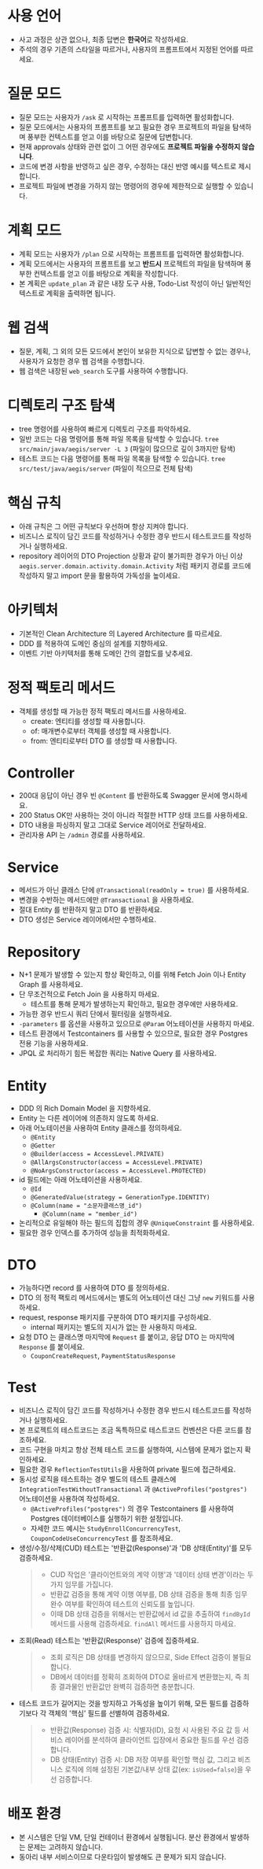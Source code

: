 # 사용 언어

- 사고 과정은 상관 없으나, 최종 답변은 **한국어**로 작성하세요.
- 주석의 경우 기존의 스타일을 따르거나, 사용자의 프롬프트에서 지정된 언어를 따르세요.

# 질문 모드

- 질문 모드는 사용자가 `/ask` 로 시작하는 프롬프트를 입력하면 활성화합니다.
- 질문 모드에서는 사용자의 프롬프트를 보고 필요한 경우 프로젝트의 파일을 탐색하며 풍부한 컨텍스트를 얻고 이를 바탕으로 질문에 답변합니다.
- 현재 approvals 상태와 관련 없이 그 어떤 경우에도 **프로젝트 파일을 수정하지 않습니다**.
- 코드에 변경 사항을 반영하고 싶은 경우, 수정하는 대신 반영 예시를 텍스트로 제시합니다.
- 프로젝트 파일에 변경을 가하지 않는 명령어의 경우에 제한적으로 실행할 수 있습니다.

# 계획 모드

- 계획 모드는 사용자가 `/plan` 으로 시작하는 프롬프트를 입력하면 활성화합니다.
- 계획 모드에서는 사용자의 프롬프트를 보고 **반드시** 프로젝트의 파일을 탐색하며 풍부한 컨텍스트를 얻고 이를 바탕으로 계획을 작성합니다.
- 본 계획은 `update_plan` 과 같은 내장 도구 사용, Todo-List 작성이 아닌 일반적인 텍스트로 계획을 출력하면 됩니다.

# 웹 검색

- 질문, 계획, 그 외의 모든 모드에서 본인이 보유한 지식으로 답변할 수 없는 경우나, 사용자가 요청한 경우 웹 검색을 수행합니다.
- 웹 검색은 내장된 `web_search` 도구를 사용하여 수행합니다.

# 디렉토리 구조 탐색

- tree 명령어를 사용하여 빠르게 디렉토리 구조를 파악하세요.
- 일반 코드는 다음 명령어를 통해 파일 목록을 탐색할 수 있습니다.
  `tree src/main/java/aegis/server -L 3` (파일이 많으므로 깊이 3까지만 탐색)
- 테스트 코드는 다음 명령어를 통해 파일 목록을 탐색할 수 있습니다.
  `tree src/test/java/aegis/server` (파일이 적으므로 전체 탐색)

# 핵심 규칙

- 아래 규칙은 그 어떤 규칙보다 우선하며 항상 지켜야 합니다.
- 비즈니스 로직이 담긴 코드를 작성하거나 수정한 경우 반드시 테스트코드를 작성하거나 실행하세요.
- repository 레이어의 DTO Projection 상황과 같이 불가피한 경우가 아닌 이상 `aegis.server.domain.activity.domain.Activity` 처럼 패키지 경로를 코드에 작성하지 말고 import 문을 활용하여 가독성을 높이세요.

# 아키텍처

- 기본적인 Clean Architecture 의 Layered Architecture 를 따르세요.
- DDD 를 적용하여 도메인 중심의 설계를 지향하세요.
- 이벤트 기반 아키텍처를 통해 도메인 간의 결합도를 낮추세요.

# 정적 팩토리 메서드

- 객체를 생성할 때 가능한 정적 팩토리 메서드를 사용하세요.
  - create: 엔티티를 생성할 때 사용합니다.
  - of: 매개변수로부터 객체를 생성할 때 사용합니다.
  - from: 엔티티로부터 DTO 를 생성할 때 사용합니다.

# Controller

- 200대 응답이 아닌 경우 빈 `@Content` 를 반환하도록 Swagger 문서에 명시하세요.
- 200 Status OK만 사용하는 것이 아니라 적절한 HTTP 상태 코드를 사용하세요.
- DTO 내용을 파싱하지 말고 그대로 Service 레이어로 전달하세요.
- 관리자용 API 는 `/admin` 경로를 사용하세요.

# Service

- 메서드가 아닌 클래스 단에 `@Transactional(readOnly = true)` 를 사용하세요.
- 변경을 수반하는 메서드에만 `@Transactional` 을 사용하세요.
- 절대 Entity 를 반환하지 말고 DTO 를 반환하세요.
- DTO 생성은 Service 레이어에서만 수행하세요.

# Repository

- N+1 문제가 발생할 수 있는지 항상 확인하고, 이를 위해 Fetch Join 이나 Entity Graph 를 사용하세요.
- 단 무조건적으로 Fetch Join 을 사용하지 마세요.
  - 테스트를 통해 문제가 발생하는지 확인하고, 필요한 경우에만 사용하세요.
- 가능한 경우 반드시 쿼리 단에서 필터링을 실행하세요.
- `-parameters` 를 옵션을 사용하고 있으므로 `@Param` 어노테이션을 사용하지 마세요.
- 테스트 환경에서 Testcontainers 를 사용할 수 있으므로, 필요한 경우 Postgres 전용 기능을 사용하세요.
- JPQL 로 처리하기 힘든 복잡한 쿼리는 Native Query 를 사용하세요.

# Entity

- DDD 의 Rich Domain Model 을 지향하세요.
- Entity 는 다른 레이어에 의존하지 않도록 하세요.
- 아래 어노테이션을 사용하여 Entity 클래스를 정의하세요.
  - `@Entity`
  - `@Getter`
  - `@Builder(access = AccessLevel.PRIVATE)`
  - `@AllArgsConstructor(access = AccessLevel.PRIVATE)`
  - `@NoArgsConstructor(access = AccessLevel.PROTECTED)`
- id 필드에는 아래 어노테이션을 사용하세요.
  - `@Id`
  - `@GeneratedValue(strategy = GenerationType.IDENTITY)`
  - `@Column(name = "소문자클래스명_id")`
    - `@Column(name = "member_id")`
- 논리적으로 유일해야 하는 필드의 집합의 경우 `@UniqueConstraint` 를 사용하세요.
- 필요한 경우 인덱스를 추가하여 성능을 최적화하세요.

# DTO

- 가능하다면 record 를 사용하여 DTO 를 정의하세요.
- DTO 의 정적 팩토리 메서드에서는 별도의 어노테이션 대신 그냥 `new` 키워드를 사용하세요.
- request, response 패키지를 구분하여 DTO 패키지를 구성하세요.
  - internal 패키지는 별도의 지시가 없는 한 사용하지 마세요.
- 요청 DTO 는 클래스명 마지막에 `Request` 를 붙이고, 응답 DTO 는 마지막에 `Response` 를 붙이세요.
  - `CouponCreateRequest`, `PaymentStatusResponse`

# Test

- 비즈니스 로직이 담긴 코드를 작성하거나 수정한 경우 반드시 테스트코드를 작성하거나 실행하세요.
- 본 프로젝트의 테스트코드는 조금 독특하므로 테스트코드 컨벤션은 다른 코드를 참조하세요.
- 코드 구현을 마치고 항상 전체 테스트 코드를 실행하여, 시스템에 문제가 없는지 확인하세요.
- 필요한 경우 `ReflectionTestUtils`을 사용하여 private 필드에 접근하세요.
- 동시성 로직을 테스트하는 경우 별도의 테스트 클래스에 `IntegrationTestWithoutTransactional` 과 `@ActiveProfiles("postgres")` 어노테이션을 사용하여 작성하세요.
  - `@ActiveProfiles("postgres")` 의 경우 Testcontainers 를 사용하여 Postgres 데이터베이스를 실행하기 위한 설정입니다.
  - 자세한 코드 예시는 `StudyEnrollConcurrencyTest`, `CouponCodeUseConcurrencyTest` 를 참조하세요.
- 생성/수정/삭제(CUD) 테스트는 '반환값(Response)'과 'DB 상태(Entity)'를 모두 검증하세요.
  > - CUD 작업은 '클라이언트와의 계약 이행'과 '데이터 상태 변경'이라는 두 가지 임무를 가집니다.
  > - 반환값 검증을 통해 계약 이행 여부를, DB 상태 검증을 통해 최종 임무 완수 여부를 확인하여 테스트의 신뢰도를 높입니다.
  > - 이때 DB 상태 검증을 위해서는 반환값에서 id 값을 추출하여 `findById` 메서드를 사용해 검증하세요. `findAll` 메서드를 사용하지 마세요.
- 조회(Read) 테스트는 '반환값(Response)' 검증에 집중하세요.
  > - 조회 로직은 DB 상태를 변경하지 않으므로, Side Effect 검증이 불필요합니다.
  > - DB에서 데이터를 정확히 조회하여 DTO로 올바르게 변환했는지, 즉 최종 결과물인 반환값만 완벽히 검증하면 충분합니다.
- 테스트 코드가 길어지는 것을 방지하고 가독성을 높이기 위해, 모든 필드를 검증하기보다 각 객체의 '핵심' 필드를 선별하여 검증하세요.
  > - 반환값(Response) 검증 시: 식별자(ID), 요청 시 사용된 주요 값 등 서비스 레이어를 분석하여 클라이언트 입장에서 중요한 필드를 우선 검증합니다.
  > - DB 상태(Entity) 검증 시: DB 저장 여부를 확인할 핵심 값, 그리고 비즈니스 로직에 의해 설정된 기본값/내부 상태 값(ex: `isUsed=false`)을 우선 검증합니다.

# 배포 환경

- 본 시스템은 단일 VM, 단일 컨테이너 환경에서 실행됩니다.
  분산 환경에서 발생하는 문제는 고려하지 않습니다.
- 동아리 내부 서비스이므로 다운타임이 발생해도 큰 문제가 되지 않습니다.
